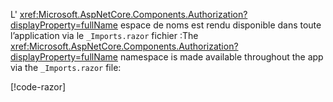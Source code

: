 <span data-ttu-id="0581c-101">L' <xref:Microsoft.AspNetCore.Components.Authorization?displayProperty=fullName> espace de noms est rendu disponible dans toute l’application via le `_Imports.razor` fichier :</span><span class="sxs-lookup"><span data-stu-id="0581c-101">The <xref:Microsoft.AspNetCore.Components.Authorization?displayProperty=fullName> namespace is made available throughout the app via the `_Imports.razor` file:</span></span>

[!code-razor[](imports-hosted.razor?highlight=3)]
